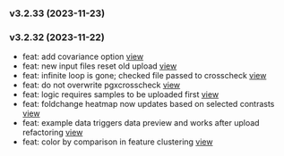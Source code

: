 ### v3.2.33 (2023-11-23)



### v3.2.32 (2023-11-22)

-  feat: add covariance option [view](https://github.com/bigomics/omicsplayground/commit/5598c584b22a3a6b692746ef4573269b0adf6d12)
-  feat: new input files reset old upload [view](https://github.com/bigomics/omicsplayground/commit/db476a059fe7b71a36d2316f6b30f8ca3ee8c525)
-  feat: infinite loop is gone; checked file passed to crosscheck [view](https://github.com/bigomics/omicsplayground/commit/815ee19c968376a3162f670fb82205b639453aaf)
-  feat: do not overwrite pgxcrosscheck [view](https://github.com/bigomics/omicsplayground/commit/f772661141f0143f58aab82d9ea02f6c7bf25f09)
-  feat: logic requires samples to be uploaded first [view](https://github.com/bigomics/omicsplayground/commit/34af70b943bb27281783496e4d6de0fa41f20b89)
-  feat: foldchange heatmap now updates based on selected contrasts [view](https://github.com/bigomics/omicsplayground/commit/5667b80290867ca2898a03ca451f50e6cf87f20d)
-  feat: example data triggers data preview and works after upload refactoring [view](https://github.com/bigomics/omicsplayground/commit/756c04f91113ef91089382a3386e317540538677)
-  feat: color by comparison in feature clustering [view](https://github.com/bigomics/omicsplayground/commit/02c821bd68d85ee21ea23d31193c90f08c0ba513)


